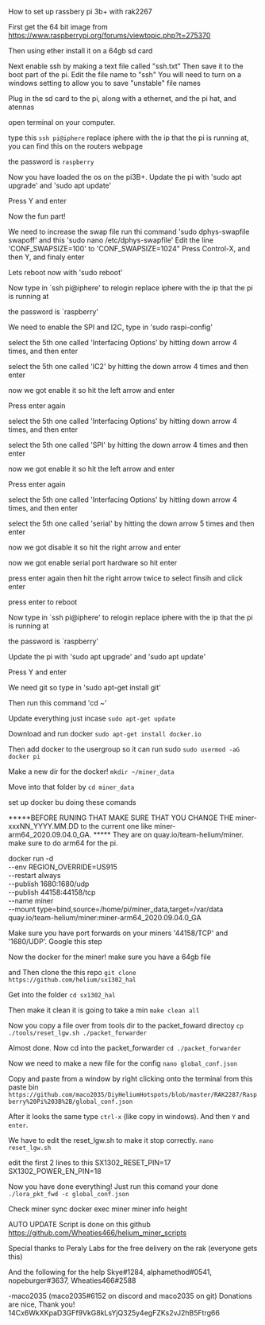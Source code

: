 How to set up rassbery pi 3b+ with rak2267

First get the 64 bit image from https://www.raspberrypi.org/forums/viewtopic.php?t=275370

Then using ether install it on a 64gb sd card

Next enable ssh by making a text file called "ssh.txt"
Then save it to the boot part of the pi.
Edit the file name to "ssh"
	You will need to turn on a windows setting to allow you to save "unstable" file names

Plug in the sd card to the pi, along with a ethernet, and the pi hat, and atennas

open terminal on your computer.

type this `ssh pi@iphere`
	replace iphere with the ip that the pi is running at, you can find this on the routers webpage

the password is `raspberry`

Now you have loaded the os on the pi3B+. 
Update the pi with 'sudo apt upgrade' and 'sudo apt update'

Press Y and enter

Now the fun part!

We need to increase the swap file run thi command 'sudo dphys-swapfile swapoff' and this 'sudo nano /etc/dphys-swapfile'
Edit the line 'CONF_SWAPSIZE=100' to 'CONF_SWAPSIZE=1024"
Press Control-X, and then Y, and finaly enter

Lets reboot now with 'sudo reboot'

Now type in `ssh pi@iphere' to relogin
	replace iphere with the ip that the pi is running at

the password is `raspberry'

We need to enable the SPI and I2C, type in 'sudo raspi-config'

select the 5th one called 'Interfacing Options' by hitting down arrow 4 times, and then enter

select the 5th one called 'IC2' by hitting the down arrow 4 times and then enter

now we got enable it so hit the left arrow and enter

Press enter again

select the 5th one called 'Interfacing Options' by hitting down arrow 4 times, and then enter

select the 5th one called 'SPI' by hitting the down arrow 4 times and then enter

now we got enable it so hit the left arrow and enter

Press enter again

select the 5th one called 'Interfacing Options' by hitting down arrow 4 times, and then enter

select the 5th one called 'serial' by hitting the down arrow 5 times and then enter

now we got disable it so hit the right arrow and enter

now we got enable serial port hardware so hit enter

press enter again
then hit the right arrow twice to select finsih and click enter

press enter to reboot

Now type in `ssh pi@iphere' to relogin
	replace iphere with the ip that the pi is running at

the password is `raspberry'

Update the pi with 'sudo apt upgrade' and 'sudo apt update'

Press Y and enter

We need git so type in 'sudo apt-get install git'

Then run this command 'cd ~'

Update everything just incase
`sudo apt-get update`

Download and run docker
	`sudo apt-get install docker.io`

Then add docker to the usergroup so it can run sudo
	`sudo usermod -aG docker pi`
	
Make a new dir for the docker!
	`mkdir ~/miner_data`

Move into that folder by
	`cd miner_data`

set up docker bu doing these comands

*****BEFORE RUNING THAT MAKE SURE THAT YOU CHANGE THE miner-xxxNN_YYYY.MM.DD to the current one like miner-arm64_2020.09.04.0_GA. *****
They are on quay.io/team-helium/miner. make sure to do arm64 for the pi. 

docker run -d \
--env REGION_OVERRIDE=US915 \
--restart always \
--publish 1680:1680/udp \
--publish 44158:44158/tcp \
--name miner \
--mount type=bind,source=/home/pi/miner_data,target=/var/data \
quay.io/team-helium/miner:miner-arm64_2020.09.04.0_GA


Make sure you have port forwards on your miners '44158/TCP' and '1680/UDP'. Google this step

Now the docker for the miner!
make sure you have a 64gb file


and Then clone the this repo
	`git clone https://github.com/helium/sx1302_hal`

Get into the folder
	`cd sx1302_hal`

Then make it clean it is going to take a min
	`make clean all`

Now you copy a file over from tools dir to the packet_foward directoy
	`cp ./tools/reset_lgw.sh ./packet_forwarder`

Almost done. Now cd into the packet_forwarder
	`cd ./packet_forwarder`

Now we need to make a new file for the config
	`nano global_conf.json`
	
Copy and paste from a window by right clicking onto the terminal from this paste bin
	`https://github.com/maco2035/DiyHeliumHotspots/blob/master/RAK2287/Raspberry%20Pi%203B%2B/global_conf.json`


After it looks the same type `ctrl-x` (like copy in windows). And then `Y` and `enter`.

We have to edit the reset_lgw.sh to make it stop correctly.
	`nano reset_lgw.sh`
	
edit the first 2 lines to this
	SX1302_RESET_PIN=17	
	SX1302_POWER_EN_PIN=18



Now you have done everything!
	Just run this comand your done
	` ./lora_pkt_fwd -c global_conf.json`

Check miner sync
	 docker exec miner miner info height
	 
	 
AUTO UPDATE Script is done on this github
https://github.com/Wheaties466/helium_miner_scripts



Special thanks to Peraly Labs for the free delivery on the rak (everyone gets this)

And the following for the help
Skye#1284, alphamethod#0541, nopeburger#3637, Wheaties466#2588

-maco2035
(maco2035#6152 on discord and maco2035 on git)
Donations are nice, Thank you!
14Cx6WkXKpaD3GFf9VkG8kLsYjQ325y4egFZKs2vJ2hB5Ftrg66


	
